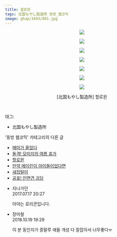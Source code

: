 ```yaml
---
title: 할로윈
tags: 北国もやし製造所 동방_웹코믹
image: ghap/3493/001.jpg
---
```

<div class="article">
<p style="text-align: center; clear: none; float: none;"><img src="{{ site.nasurl }}/ghap/3493/001.jpg"/></p>
<p style="text-align: center; clear: none; float: none;"><img src="{{ site.nasurl }}/ghap/3493/002.jpg"/></p>
<p style="text-align: center; clear: none; float: none;"><img src="{{ site.nasurl }}/ghap/3493/003.jpg"/></p>
<p style="text-align: center; clear: none; float: none;"><img src="{{ site.nasurl }}/ghap/3493/004.jpg"/></p>
<p style="text-align: center; clear: none; float: none;"><img src="{{ site.nasurl }}/ghap/3493/005.jpg"/></p>
<p style="text-align: center; clear: none; float: none;"><img src="{{ site.nasurl }}/ghap/3493/006.jpg"/></p>
<p style="text-align: center; clear: none; float: none;"><img src="{{ site.nasurl }}/ghap/3493/007.jpg"/></p>
<p style="text-align: center; clear: none; float: none;">[北国もやし製造所] 할로윈</p>
<p><br/></p>
</div><div class="tagTrail">
<p>태그: </p>
<ul>
<li>北国もやし製造所</li>
</ul>
</div><div class="another">
<p>'동방 웹코믹' 카테고리의 다른 글</p>
<ul>
<li><a href="/2017-06-25-ghap_3495">매미가 울었다</a></li>
<li><a href="/2017-06-25-ghap_3494">돌격! 모미지의 여름 휴가</a></li>
<li><a href="/2017-06-25-ghap_3493">할로윈</a></li>
<li><a href="/2017-06-24-ghap_3491">만약 메이린이 아이돌이었다면</a></li>
<li><a href="/2017-06-24-ghap_3489">새집털이</a></li>
<li><a href="/2017-06-24-ghap_3488">공포! 인면견 괴담</a></li>
</ul>
</div><div class="cb_module cb_fluid">
<div class="cb_wrt cb_profile">
<div class="comment">
<ul>
<li class="cb_thumb_off" id="comment15037937">
<div class="cb_comment_area">
<div class="cb_info_area">
<div class="cb_section">
<span class="cb_nick_name">지나가던</span>
</div>
<div class="cb_section">
<span class="cb_date">2017.07.17 20:27 </span>
</div>
</div>
<div class="cb_dsc_comment">
<p class="cb_dsc">
											아야는 로리콘입니다.
										</p>
</div>
</div></li>
<li class="cb_thumb_off" id="comment15358430">
<div class="cb_comment_area">
<div class="cb_info_area">
<div class="cb_section">
<span class="cb_nick_name">장마철</span>
</div>
<div class="cb_section">
<span class="cb_date">2018.10.19 19:29 </span>
</div>
</div>
<div class="cb_dsc_comment">
<p class="cb_dsc">
											이 분 동인지가 증말루 애들 개성 다 잘잡아서 너무좋다ㅠ
										</p>
</div>
</div></li>
</ul>
</div>
</div><!-- commentList close -->
</div>